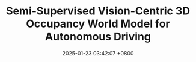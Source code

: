 ---
title:          "Semi-Supervised Vision-Centric 3D Occupancy World Model for Autonomous Driving"
date:           2025-01-23 03:42:07 +0800
selected:       true
pub:            "International Conference on Learning Representations (<strong>ICLR</strong>)"
pub_date:       "2025"
highlight: >-
   Our semi-supervised 3D occupancy world model, featuring 2D rendering supervision and an end-to-end architecture, can forecast future occupancy straightly from image inputs while taking advantage of 2D labels.
cover:          assets/images/covers/preworld.png
authors:
- Xiang Li
- Pengfei Li
- Yupeng Zheng
- Wei Sun
- Yan Wang
- Yilun Chen
links:
  OpenReview: https://openreview.net/forum?id=rCX9l4OTCT
  Paper: https://arxiv.org/abs/2502.07309
  Code: https://github.com/getterupper/PreWorld
---
